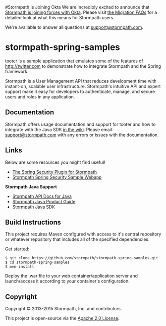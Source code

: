 #Stormpath is Joining Okta
We are incredibly excited to announce that [Stormpath is joining forces with Okta](https://stormpath.com/blog/stormpaths-new-path?utm_source=github&utm_medium=readme&utm-campaign=okta-announcement). Please visit [the Migration FAQs](https://stormpath.com/oktaplusstormpath?utm_source=github&utm_medium=readme&utm-campaign=okta-announcement) for a detailed look at what this means for Stormpath users.

We're available to answer all questions at [support@stormpath.com](mailto:support@stormpath.com).

stormpath-spring-samples
========================

tooter is a sample application that emulates some of the features of <http://twitter.com> to demonstrate how to integrate Stormpath and the Spring framework.

Stormpath is a User Management API that reduces development time with instant-on, scalable user infrastructure. Stormpath's intuitive API and expert support make it easy for developers to authenticate, manage, and secure users and roles in any application.

## Documentation
Stormpath offers usage documentation and support for tooter and how to integrate with the Java SDK [in the wiki](https://github.com/stormpath/stormpath-spring-samples/wiki/Tooter). Please email support@stormpath.com with any errors or issues with the documentation.

## Links
Below are some resources you might find useful!
- [The Spring Security Plugin for Stormpath](http://projects.spring.io/spring-security/)
- [Stormpath Spring Security Sample Webapp](https://github.com/stormpath/stormpath-spring-security-example)

**Stormpath Java Support**
- [Stormpath API Docs for Java](https://docs.stormpath.com/java/apidocs/)
- [Stormpath Java Product Guide](https://docs.stormpath.com/java/product-guide/)
- [Stormpath Java SDK](https://github.com/stormpath/stormpath-sdk-java)

## Build Instructions ##

This project requires Maven configured with access to it's central repository or whatever repository that includes all of the specified dependencies.

Get started:

    $ git clone https://github.com/stormpath/stormpath-spring-samples.git
    $ cd stormpath-spring-samples
    $ mvn install

Deploy the .war file to your web container/application server and launch/access it according to your container's configuration.

## Copyright ##

Copyright &copy; 2013-2015 Stormpath, Inc. and contributors.

This project is open-source via the [Apache 2.0 License](http://www.apache.org/licenses/LICENSE-2.0).